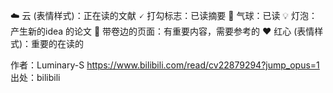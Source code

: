 ☁️ 云 (表情样式)：正在读的文献
🗸 打勾标志：已读摘要
🎈 气球：已读
💡 灯泡：产生新的idea 的论文
📃 带卷边的页面：有重要内容，需要参考的
❤️ 红心 (表情样式)：重要的在读的 

作者：Luminary-S https://www.bilibili.com/read/cv22879294?jump_opus=1 出处：bilibili